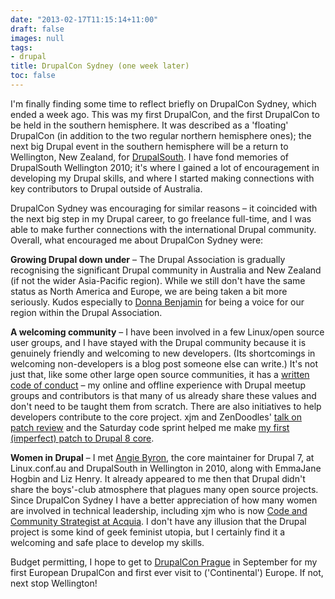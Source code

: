 ```yaml
---
date: "2013-02-17T11:15:14+11:00"
draft: false
images: null
tags:
- drupal
title: DrupalCon Sydney (one week later)
toc: false
---
```


I'm finally finding some time to reflect briefly on DrupalCon Sydney, which ended a week ago. This was my first DrupalCon, and the first DrupalCon to be held in the southern hemisphere. It was described as a 'floating' DrupalCon (in addition to the two regular northern hemisphere ones); the next big Drupal event in the southern hemisphere will be a return to Wellington, New Zealand, for [DrupalSouth](http://wellington2014.drupalsouth.net.nz/). I have fond memories of DrupalSouth Wellington 2010; it's where I gained a lot of encouragement in developing my Drupal skills, and where I started making connections with key contributors to Drupal outside of Australia.

DrupalCon Sydney was encouraging for similar reasons – it coincided with the next big step in my Drupal career, to go freelance full-time, and I was able to make further connections with the international Drupal community. Overall, what encouraged me about DrupalCon Sydney were:

**Growing Drupal down under** – The Drupal Association is gradually recognising the significant Drupal community in Australia and New Zealand (if not the wider Asia-Pacific region). While we still don't have the same status as North America and Europe, we are being taken a bit more seriously. Kudos especially to [Donna Benjamin](http://kattekrab.net/) for being a voice for our region within the Drupal Association.

**A welcoming community** – I have been involved in a few Linux/open source user groups, and I have stayed with the Drupal community because it is genuinely friendly and welcoming to new developers. (Its shortcomings in welcoming non-developers is a blog post someone else can write.) It's not just that, like some other large open source communities, it has a [written code of conduct](http://drupal.org/dcoc) – my online and offline experience with Drupal meetup groups and contributors is that many of us already share these values and don't need to be taught them from scratch. There are also initiatives to help developers contribute to the core project. xjm and ZenDoodles' [talk on patch review](http://xjm.drupalgardens.com/review-guide) and the Saturday code sprint helped me make [my first (imperfect) patch to Drupal 8 core](http://drupalcode.org/project/drupal.git/commit/4bbff16).

**Women in Drupal** – I met [Angie Byron](http://webchick.net/), the core maintainer for Drupal 7, at Linux.conf.au and DrupalSouth in Wellington in 2010, along with EmmaJane Hogbin and Liz Henry. It already appeared to me then that Drupal didn't share the boys'-club atmosphere that plagues many open source projects. Since DrupalCon Sydney I have a better appreciation of how many women are involved in technical leadership, including xjm who is now [Code and Community Strategist at Acquia](http://xjm.drupalgardens.com/blog/my-new-job-octo). I don't have any illusion that the Drupal project is some kind of geek feminist utopia, but I certainly find it a welcoming and safe place to develop my skills.

Budget permitting, I hope to get to [DrupalCon Prague](http://prague2013.drupal.org/) in September for my first European DrupalCon and first ever visit to ('Continental') Europe. If not, next stop Wellington!
